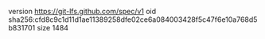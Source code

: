 version https://git-lfs.github.com/spec/v1
oid sha256:cfd8c9c1d11d1ae11389258dfe02ce6a084003428f5c47f6e10a768d5b831701
size 1484
